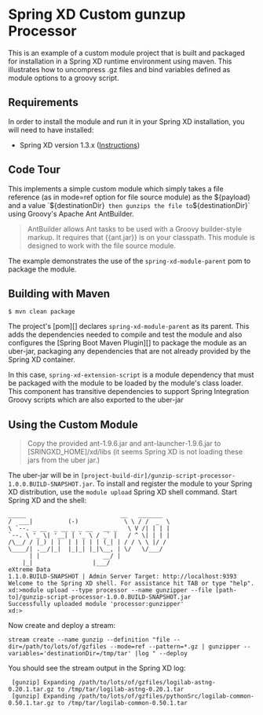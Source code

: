 Spring XD Custom gunzup Processor
=============================

This is an example of a custom module project that is built and packaged for installation in a Spring XD runtime environment using maven. 
This illustrates how to uncompress .gz files and bind variables defined as module options to a groovy script.

## Requirements

In order to install the module and run it in your Spring XD installation, you will need to have installed:

* Spring XD version 1.3.x ([Instructions](http://docs.spring.io/spring-xd/docs/current/reference/html/#getting-started))

## Code Tour

This implements a simple custom module which simply takes a file reference (as in mode=ref option for file source module) as the ${payload} and a value `${destinationDir}`  then gunzips the file to `${destinationDir}` using Groovy's Apache Ant AntBuilder. 
> AntBuilder allows Ant tasks to be used with a Groovy builder-style markup. It requires that {{ant.jar}} is on your classpath. This module is designed to work with the file source module.

The example demonstrates the use of the `spring-xd-module-parent` pom to package the module.

## Building with Maven

	$ mvn clean package

The project's [pom][] declares `spring-xd-module-parent` as its parent. This adds the dependencies needed to compile and test 
the module and also configures the [Spring Boot Maven Plugin][] to package the module as an uber-jar, packaging any dependencies that are not already provided by the Spring XD container. 

In this case, `spring-xd-extension-script` is a module dependency that must be packaged with the module to be loaded by the module's class loader.
 This component has transitive dependencies to support Spring Integration Groovy scripts which are also exported to the uber-jar

## Using the Custom Module

> Copy the provided ant-1.9.6.jar and ant-launcher-1.9.6.jar to [SRINGXD_HOME]/xd/libs (it seems Spring XD is not loading these jars from the uber jar.)

The uber-jar will be in `[project-build-dir]/gunzip-script-processor-1.0.0.BUILD-SNAPSHOT.jar`. To install and register the module to your Spring XD distribution,
 use the `module upload` Spring XD shell command. Start Spring XD and the shell:


	_____                           __   _______
	/  ___|          (-)             \ \ / /  _  \
	\ `--. _ __  _ __ _ _ __   __ _   \ V /| | | |
 	`--. \ '_ \| '__| | '_ \ / _` |   / ^ \| | | |
	/\__/ / |_) | |  | | | | | (_| | / / \ \ |/ /
	\____/| .__/|_|  |_|_| |_|\__, | \/   \/___/
    	  | |                  __/ |
      	|_|                 |___/
	eXtreme Data
	1.1.0.BUILD-SNAPSHOT | Admin Server Target: http://localhost:9393
	Welcome to the Spring XD shell. For assistance hit TAB or type "help".
	xd:>module upload --type processor --name gunzipper --file [path-to]/gunzip-script-processor-1.0.0.BUILD-SNAPSHOT.jar
	Successfully uploaded module 'processor:gunzipper'
	xd:>


Now create and deploy a stream:

	stream create --name gunzip --definition "file --dir=/path/to/lots/of/gzfiles --mode=ref --pattern=*.gz | gunzipper --variables='destinationDir=/tmp/tar' |log " --deploy 


You should see the stream output in the Spring XD log:


	 [gunzip] Expanding /path/to/lots/of/gzfiles/logilab-astng-0.20.1.tar.gz to /tmp/tar/logilab-astng-0.20.1.tar
	 [gunzip] Expanding /path/to/lots/of/gzfiles/pythonSrc/logilab-common-0.50.1.tar.gz to /tmp/tar/logilab-common-0.50.1.tar


